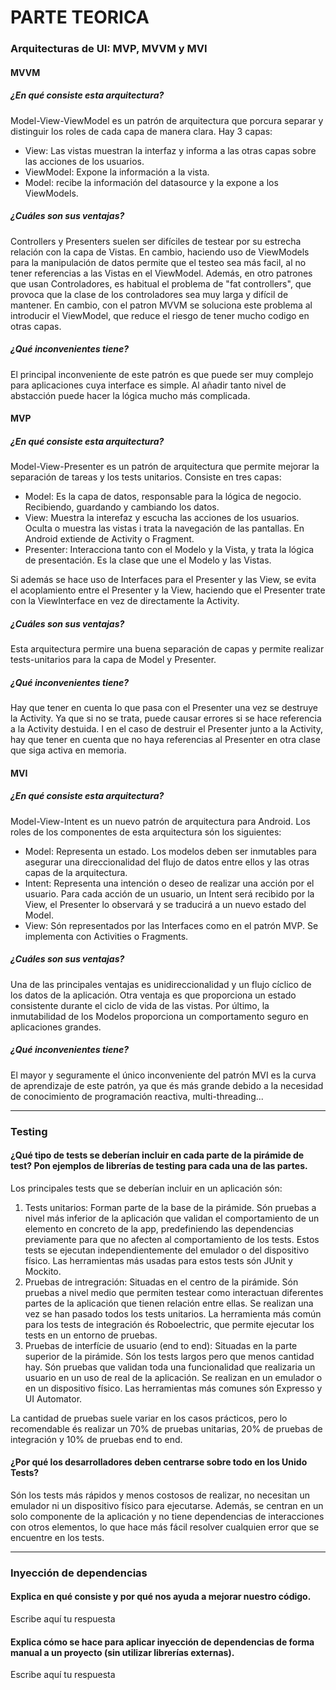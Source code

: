 # PARTE TEORICA

### Arquitecturas de UI: MVP, MVVM y MVI

#### MVVM

##### ¿En qué consiste esta arquitectura?
Model-View-ViewModel es un patrón de arquitectura que porcura separar y distinguir los roles de cada capa de manera clara. Hay 3 capas:
- View: Las vistas muestran la interfaz y informa a las otras capas sobre las acciones de los usuarios.
- ViewModel: Expone la información a la vista.
- Model: recibe la información del datasource y la expone a los ViewModels.

##### ¿Cuáles son sus ventajas?
Controllers y Presenters suelen ser difíciles de testear por su estrecha relación con la capa de Vistas. En cambio, haciendo uso de ViewModels para la manipulación de datos permite que el testeo sea más facil, al no tener referencias a las Vistas en el ViewModel.
Además, en otro patrones que usan Controladores, es habitual el problema de "fat controllers", que provoca que la clase de los controladores sea muy larga y difícil de mantener. En cambio, con el patron MVVM se soluciona este problema al introducir el ViewModel, que reduce el riesgo de tener mucho codigo en otras capas.

##### ¿Qué inconvenientes tiene?
El principal inconveniente de este patrón es que puede ser muy complejo para aplicaciones cuya interface es simple. Al añadir tanto nivel de abstacción puede hacer la lógica mucho más complicada.

#### MVP

##### ¿En qué consiste esta arquitectura?
Model-View-Presenter es un patrón de arquitectura que permite mejorar la separación de tareas y los tests unitarios. Consiste en tres capas:
- Model: Es la capa de datos, responsable para la lógica de negocio. Recibiendo, guardando y cambiando los datos.
- View: Muestra la interefaz y escucha las acciones de los usuarios. Oculta o muestra las vistas i trata la navegación de las pantallas. En Android extiende de Activity o Fragment.
- Presenter: Interacciona tanto con el Modelo y la Vista, y trata la lógica de presentación. Es la clase que une el Modelo y las Vistas.

Si además se hace uso de Interfaces para el Presenter y las View, se evita el acoplamiento entre el Presenter y la View, haciendo que el Presenter trate con la ViewInterface en vez de directamente la Activity.

##### ¿Cuáles son sus ventajas?
Esta arquitectura permire una buena separación de capas y permite realizar tests-unitarios para la capa de Model y Presenter.


##### ¿Qué inconvenientes tiene?
Hay que tener en cuenta lo que pasa con el Presenter una vez se destruye la Activity. Ya que si no se trata, puede causar errores si se hace referencia a la Activity destuida. I en el caso de destruir el Presenter junto a la Activity, hay que tener en cuenta que no haya referencias al Presenter en otra clase que siga activa en memoria.


#### MVI

##### ¿En qué consiste esta arquitectura?
Model-View-Intent es un nuevo patrón de arquitectura para Android. Los roles de los componentes de esta arquitectura són los siguientes:
- Model: Representa un estado. Los modelos deben ser inmutables para asegurar una direccionalidad del flujo de datos entre ellos y las otras capas de la arquitectura.
- Intent: Representa una intención o deseo de realizar una acción por el usuario. Para cada acción de un usuario, un Intent será recibido por la View, el Presenter lo observará y se traducirá a un nuevo estado del Model.
- View: Són representados por las Interfaces como en el patrón MVP. Se implementa con Activities o Fragments.

##### ¿Cuáles son sus ventajas?
Una de las principales ventajas es unidireccionalidad y un flujo cíclico de los datos de la aplicación.
Otra ventaja es que proporciona un estado consistente durante el ciclo de vida de las vistas.
Por último, la inmutabilidad de los Modelos proporciona un comportamento seguro en aplicaciones grandes.


##### ¿Qué inconvenientes tiene?
El mayor y seguramente el único inconveniente del patrón MVI es la curva de aprendizaje de este patrón, ya que és más grande debido a la necesidad de conocimiento de programación reactiva, multi-threading...

---

### Testing

#### ¿Qué tipo de tests se deberían incluir en cada parte de la pirámide de test? Pon ejemplos de librerías de testing para cada una de las partes. 
Los principales tests que se deberían incluir en un aplicación són:
1. Tests unitarios: Forman parte de la base de la pirámide. Són pruebas a nivel más inferior de la aplicación que validan el comportamiento de un elemento en concreto de la app, predefiniendo las dependencias previamente para que no afecten al comportamiento de los tests. Estos tests se ejecutan independientemente del emulador o del dispositivo físico. Las herramientas más usadas para estos tests són JUnit y Mockito.
1. Pruebas de intregración: Situadas en el centro de la pirámide. Són pruebas a nivel medio que permiten testear como interactuan diferentes partes de la aplicación que tienen relación entre ellas. Se realizan una vez se han pasado todos los tests unitarios. La herramienta más común para los tests de integración és Roboelectric, que permite ejecutar los tests en un entorno de pruebas.
1. Pruebas de interfície de usuario (end to end): Situadas en la parte superior de la pirámide. Són los tests largos pero que menos cantidad hay. Són pruebas que validan toda una funcionalidad que realizaria un usuario en un uso de real de la aplicación. Se realizan en un emulador o en un dispositivo físico. Las herramientas más comunes són Expresso y UI Automator.

La cantidad de pruebas suele variar en los casos prácticos, pero lo recomendable és realizar un 70% de pruebas unitarias, 20% de pruebas de integración y 10% de pruebas end to end.

#### ¿Por qué los desarrolladores deben centrarse sobre todo en los Unido Tests?
Són los tests más rápidos y menos costosos de realizar, no necesitan un emulador ni un dispositivo físico para ejecutarse. Además, se centran en un solo componente de la aplicación y no tiene dependencias de interacciones con otros elementos, lo que hace más fácil resolver cualquien error que se encuentre en los tests.

---

### Inyección de dependencias

#### Explica en qué consiste y por qué nos ayuda a mejorar nuestro código.
Escribe aquí tu respuesta

#### Explica cómo se hace para aplicar inyección de dependencias de forma manual a un proyecto (sin utilizar librerías externas).
Escribe aquí tu respuesta